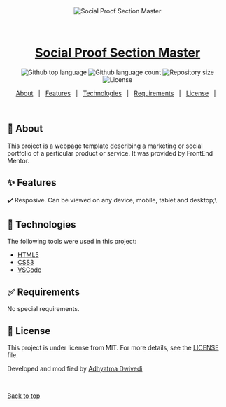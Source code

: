 <div align="center" id="top"> 
  <img src="./.github/app.gif" alt="Social Proof Section Master" />

  &#xa0;

  <!-- <a href="https://socialproofsectionmaster.netlify.app">Demo</a> -->
</div>

<h1 align="center"><a href="https://r00kiead.github.io/social-proof-section-master/">Social Proof Section Master</a></h1>

<p align="center">
  <img alt="Github top language" src="https://img.shields.io/github/languages/top/r00kieAd/social-proof-section-master?color=56BEB8">

  <img alt="Github language count" src="https://img.shields.io/github/languages/count/r00kieAd/social-proof-section-master?color=56BEB8">

  <img alt="Repository size" src="https://img.shields.io/github/repo-size/r00kieAd/social-proof-section-master?color=56BEB8">

  <img alt="License" src="https://img.shields.io/github/license/r00kieAd/social-proof-section-master?color=56BEB8">
</p>

<p align="center">
  <a href="#dart-about">About</a> &#xa0; | &#xa0; 
  <a href="#sparkles-features">Features</a> &#xa0; | &#xa0;
  <a href="#rocket-technologies">Technologies</a> &#xa0; | &#xa0;
  <a href="#white_check_mark-requirements">Requirements</a> &#xa0; | &#xa0;
  <a href="#memo-license">License</a> &#xa0; | &#xa0;
</p>

<br>

## :dart: About ##

This project is a webpage template describing a marketing or social portfolio of a perticular product or service. It was provided by FrontEnd Mentor.

## :sparkles: Features ##

:heavy_check_mark: Resposive. Can be viewed on any device, mobile, tablet and desktop;\

## :rocket: Technologies ##

The following tools were used in this project:

- [HTML5](https://www.w3schools.com/html/default.asp)
- [CSS3](https://www.w3schools.com/css/default.asp)
- [VSCode](https://code.visualstudio.com/)

## :white_check_mark: Requirements ##

No special requirements.

## :memo: License ##

This project is under license from MIT. For more details, see the [LICENSE](LICENSE) file.


Developed and modified by <a href="https://github.com/r00kieAd" target="_blank">Adhyatma Dwivedi</a>

&#xa0;

<a href="#top">Back to top</a>

